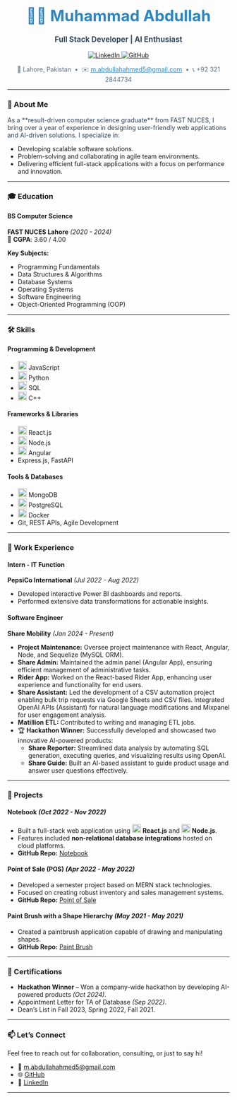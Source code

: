 <!-- Header Section -->
<h1 align="center" style="font-size: 2.5em; color: #2E86C1;">👨‍💻 Muhammad Abdullah</h1>
<p align="center" style="font-size: 1.2em; color: #34495E;">
  <b>Full Stack Developer | AI Enthusiast</b>
</p>
<p align="center">
  <a href="https://www.linkedin.com/in/muhammad-abdullah-22a259208/" target="_blank">
    <img src="https://img.shields.io/badge/LinkedIn-Muhammad%20Abdullah-0077B5?logo=linkedin&style=for-the-badge" alt="LinkedIn">
  </a>
  <a href="https://github.com/Abdullah4567" target="_blank">
    <img src="https://img.shields.io/badge/GitHub-Abdullah4567-333?logo=github&style=for-the-badge" alt="GitHub">
  </a>
</p>
<p align="center" style="color: #5D6D7E;">
  📍 Lahore, Pakistan &nbsp;&bull;&nbsp; ✉️ <a href="mailto:m.abdullahahmed5@gmail.com" style="color: #2E86C1;">m.abdullahahmed5@gmail.com</a> &nbsp;&bull;&nbsp; 📞 +92 321 2844734
</p>

---

<!-- About Me Section -->
### 👋 About Me
<p style="color: #2C3E50;">
As a **result-driven computer science graduate** from FAST NUCES, I bring over a year of experience in designing user-friendly web applications and AI-driven solutions. I specialize in:
</p>
<ul>
  <li>Developing scalable software solutions.</li>
  <li>Problem-solving and collaborating in agile team environments.</li>
  <li>Delivering efficient full-stack applications with a focus on performance and innovation.</li>
</ul>

---

<!-- Education Section -->
### 🎓 Education
#### **BS Computer Science**
**FAST NUCES Lahore** *(2020 - 2024)*  
📌 **CGPA**: 3.60 / 4.00  

**Key Subjects:**
- Programming Fundamentals
- Data Structures & Algorithms
- Database Systems
- Operating Systems
- Software Engineering
- Object-Oriented Programming (OOP)

---

<!-- Skills Section -->
### 🛠️ Skills
#### **Programming & Development**
- <img src="https://cdn.jsdelivr.net/gh/devicons/devicon/icons/javascript/javascript-original.svg" alt="JavaScript" width="20" height="20" /> JavaScript
- <img src="https://cdn.jsdelivr.net/gh/devicons/devicon/icons/python/python-original.svg" alt="Python" width="20" height="20" /> Python
- <img src="https://cdn.jsdelivr.net/gh/devicons/devicon/icons/mysql/mysql-original.svg" alt="SQL" width="20" height="20" /> SQL
- <img src="https://cdn.jsdelivr.net/gh/devicons/devicon/icons/cplusplus/cplusplus-original.svg" alt="C++" width="20" height="20" /> C++

#### **Frameworks & Libraries**
- <img src="https://cdn.jsdelivr.net/gh/devicons/devicon/icons/react/react-original.svg" alt="React" width="20" height="20" /> React.js
- <img src="https://cdn.jsdelivr.net/gh/devicons/devicon/icons/nodejs/nodejs-original.svg" alt="Node" width="20" height="20" /> Node.js
- <img src="https://cdn.jsdelivr.net/gh/devicons/devicon/icons/angularjs/angularjs-original.svg" alt="Angular" width="20" height="20" /> Angular
- Express.js, FastAPI

#### **Tools & Databases**
- <img src="https://cdn.jsdelivr.net/gh/devicons/devicon/icons/mongodb/mongodb-original.svg" alt="MongoDB" width="20" height="20" /> MongoDB
- <img src="https://cdn.jsdelivr.net/gh/devicons/devicon/icons/postgresql/postgresql-original.svg" alt="PostgreSQL" width="20" height="20" /> PostgreSQL
- <img src="https://cdn.jsdelivr.net/gh/devicons/devicon/icons/docker/docker-original.svg" alt="Docker" width="20" height="20" /> Docker
- Git, REST APIs, Agile Development

---

<!-- Work Experience Section -->
### 💼 Work Experience
#### **Intern - IT Function**
**PepsiCo International** *(Jul 2022 - Aug 2022)*  
- Developed interactive Power BI dashboards and reports.
- Performed extensive data transformations for actionable insights.

#### **Software Engineer**
**Share Mobility** *(Jan 2024 - Present)*
-  **Project Maintenance:** Oversee project maintenance with React, Angular, Node, and Sequelize (MySQL ORM).
- **Share Admin:** Maintained the admin panel (Angular App), ensuring efficient management of administrative tasks.
- **Rider App:** Worked on the React-based Rider App, enhancing user experience and functionality for end users.
- **Share Assistant:** Led the development of a CSV automation project enabling bulk trip requests via Google Sheets and CSV files. Integrated OpenAI APIs (Assistant) for natural language modifications and Mixpanel for user engagement analysis.
- **Matillion ETL:** Contributed to writing and managing ETL jobs.
- 🏆 **Hackathon Winner:** Successfully developed and showcased two innovative AI-powered products:
  - **Share Reporter:** Streamlined data analysis by automating SQL generation, executing queries, and visualizing results using OpenAI.
  - **Share Guide:** Built an AI-based assistant to guide product usage and answer user questions effectively.

---

<!-- Projects Section -->
### 🚀 Projects
#### **Notebook** *(Oct 2022 - Nov 2022)*
- Built a full-stack web application using <img src="https://cdn.jsdelivr.net/gh/devicons/devicon/icons/react/react-original.svg" alt="React" width="20" height="20" /> **React.js** and <img src="https://cdn.jsdelivr.net/gh/devicons/devicon/icons/nodejs/nodejs-original.svg" alt="Node.js" width="20" height="20" /> **Node.js**.
- Features included **non-relational database integrations** hosted on cloud platforms.
- **GitHub Repo:** [Notebook](https://github.com/Abdullah4567/Notebook)

#### **Point of Sale (POS)** *(Apr 2022 - May 2022)*
- Developed a semester project based on MERN stack technologies.
- Focused on creating robust inventory and sales management systems.
- **GitHub Repo:** [Point of Sale](https://github.com/Abdullah4567/PointOfSale)

#### **Paint Brush with a Shape Hierarchy** *(May 2021 - May 2021)*
- Created a paintbrush application capable of drawing and manipulating shapes.
- **GitHub Repo:** [Paint Brush](https://github.com/Abdullah4567/PaintBrush)

---

<!-- Certifications Section -->
### 📜 Certifications
- **Hackathon Winner** – Won a company-wide hackathon by developing AI-powered products *(Oct 2024)*.
- Appointment Letter for TA of Database *(Sep 2022)*.
- Dean’s List in Fall 2023, Spring 2022, Fall 2021.

---

<!-- Contact Section -->
### 📫 Let’s Connect
Feel free to reach out for collaboration, consulting, or just to say hi!  
- 📧 [m.abdullahahmed5@gmail.com](mailto:m.abdullahahmed5@gmail.com)  
- 🌐 [GitHub](https://github.com/Abdullah4567)  
- 💼 [LinkedIn](https://linkedin.com/in/muhammad-abdullah-222a59208)

---
